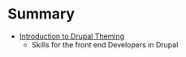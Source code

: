 # Summary

* [Introduction to Drupal Theming](introduction_to_drupal_theming.md)
   * Skills for the front end Developers in Drupal

